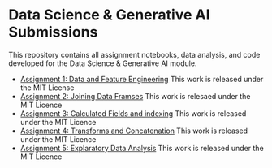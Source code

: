 # Data Science & Generative AI Submissions
This repository contains all assignment notebooks, data analysis, and code developed for the Data Science & Generative AI module.
- [Assignment 1: Data and Feature Engineering](./Assignment_1/2_01_data_and_feature_engineering_in_pandas_COMPLETED.ipynb)
This work is released under the MIT License
- [Assignment 2: Joining Data Framses](2_02_Joining_DataFramesCOMPLETED.ipynb)
This work is relesaed under the MIT Licence
- [Assignment 3: Calculated Fields and indexing](2_03_Calculated_Fields,_Indexing_and_SubsettingCOMPLTED.ipynb)
This work is released under the MIT Licence
- [Assignment 4: Transforms and Concatenation](2_04_Transforms_and_ConcatenationCOMPLETED.ipynb)
This work is released under the MIT Licence
- [Assignment 5: Explaratory Data Analysis](2_05_Exploratory_Data_AnalysisCOMPLETED.ipynb)
This work is released under the MIT Licence
